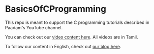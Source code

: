 # BasicsOfCProgramming
This repo is meant to support the C programming tutorials described in Paadam's YouTube channel.

You can check out our [video content here](https://www.youtube.com/channel/UCM7VzjoPpQ765LcHGSpQvyw/videos). All videos are in Tamil.

To follow our content in English, check out [our blog here](https://paadam.co/).
